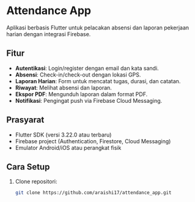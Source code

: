 # Attendance App

Aplikasi berbasis Flutter untuk pelacakan absensi dan laporan pekerjaan harian dengan integrasi Firebase.

## Fitur
- **Autentikasi**: Login/register dengan email dan kata sandi.
- **Absensi**: Check-in/check-out dengan lokasi GPS.
- **Laporan Harian**: Form untuk mencatat tugas, durasi, dan catatan.
- **Riwayat**: Melihat absensi dan laporan.
- **Ekspor PDF**: Mengunduh laporan dalam format PDF.
- **Notifikasi**: Pengingat push via Firebase Cloud Messaging.

## Prasyarat
- Flutter SDK (versi 3.22.0 atau terbaru)
- Firebase project (Authentication, Firestore, Cloud Messaging)
- Emulator Android/iOS atau perangkat fisik

## Cara Setup
1. Clone repositori:
   ```bash
   git clone https://github.com/araishi17/attendance_app.git
